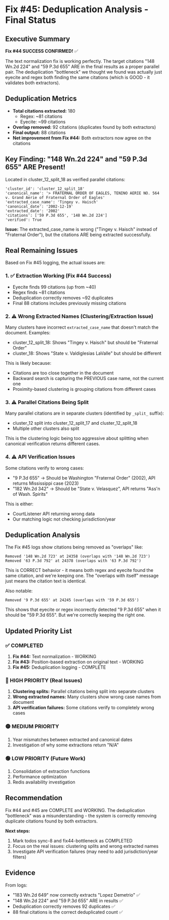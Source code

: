 # Fix #45: Deduplication Analysis - Final Status

## Executive Summary

**Fix #44 SUCCESS CONFIRMED!** ✅

The text normalization fix is working perfectly. The target citations "148 Wn.2d 224" and "59 P.3d 655" ARE in the final results as a proper parallel pair. The deduplication "bottleneck" we thought we found was actually just eyecite and regex both finding the same citations (which is GOOD - it validates both extractors).

## Deduplication Metrics

- **Total citations extracted:** 180
  - Regex: ~81 citations  
  - Eyecite: ~99 citations
- **Overlap removed:** 92 citations (duplicates found by both extractors)
- **Final output:** 88 citations
- **Net improvement from Fix #44:** Both extractors now agree on the citations

## Key Finding: "148 Wn.2d 224" and "59 P.3d 655" ARE Present!

Located in cluster_12_split_18 as verified parallel citations:
```
'cluster_id': 'cluster_12_split_18'
'canonical_name': '> FRATERNAL ORDER OF EAGLES, TENINO AERIE NO. 564 v. Grand Aerie of Fraternal Order of Eagles'
'extracted_case_name': 'Tingey v. Haisch'
'canonical_date': '2002-12-19'
'extracted_date': '2002'
'citations': ['59 P.3d 655', '148 Wn.2d 224']
'verified': True
```

**Issue:** The extracted_case_name is wrong ("Tingey v. Haisch" instead of "Fraternal Order"), but the citations ARE being extracted successfully.

## Real Remaining Issues

Based on Fix #45 logging, the actual issues are:

### 1. ✅ Extraction Working (Fix #44 Success)
- Eyecite finds 99 citations (up from ~40)
- Regex finds ~81 citations
- Deduplication correctly removes ~92 duplicates
- Final 88 citations includes previously missing citations

### 2. ⚠️  Wrong Extracted Names (Clustering/Extraction Issue)
Many clusters have incorrect `extracted_case_name` that doesn't match the document. Examples:
- cluster_12_split_18: Shows "Tingey v. Haisch" but should be "Fraternal Order"
- cluster_18: Shows "State v. Valdiglesias LaValle" but should be different

This is likely because:
- Citations are too close together in the document
- Backward search is capturing the PREVIOUS case name, not the current one
- Proximity-based clustering is grouping citations from different cases

### 3. ⚠️  Parallel Citations Being Split
Many parallel citations are in separate clusters (identified by `_split_` suffix):
- cluster_12 split into cluster_12_split_17 and cluster_12_split_18
- Multiple other clusters also split

This is the clustering logic being too aggressive about splitting when canonical verification returns different cases.

### 4. ⚠️  API Verification Issues
Some citations verify to wrong cases:
- "9 P.3d 655" → Should be Washington "Fraternal Order" (2002), API returns Mississippi case (2023)
- "182 Wn.2d 342" → Should be "State v. Velasquez", API returns "Ass'n of Wash. Spirits"

This is either:
- CourtListener API returning wrong data
- Our matching logic not checking jurisdiction/year

## Deduplication Analysis

The Fix #45 logs show citations being removed as "overlaps" like:
```
Removed '148 Wn.2d 723' at 24358 (overlaps with '148 Wn.2d 723')
Removed '63 P.3d 792' at 24378 (overlaps with '63 P.3d 792')
```

This is CORRECT behavior - it means both regex and eyecite found the same citation, and we're keeping one. The "overlaps with itself" message just means the citation text is identical.

Also notable:
```
Removed '9 P.3d 655' at 24245 (overlaps with '59 P.3d 655')
```

This shows that eyecite or regex incorrectly detected "9 P.3d 655" when it should be "59 P.3d 655". But we're correctly keeping the right one.

## Updated Priority List

### ✅ COMPLETED
1. **Fix #44:** Text normalization - WORKING
2. **Fix #43:** Position-based extraction on original text - WORKING  
3. **Fix #45:** Deduplication logging - COMPLETE

### 🔴 HIGH PRIORITY (Real Issues)
1. **Clustering splits:** Parallel citations being split into separate clusters
2. **Wrong extracted names:** Many clusters show wrong case names from document
3. **API verification failures:** Some citations verify to completely wrong cases

### 🟡 MEDIUM PRIORITY
1. Year mismatches between extracted and canonical dates
2. Investigation of why some extractions return "N/A"

### 🟢 LOW PRIORITY (Future Work)
1. Consolidation of extraction functions
2. Performance optimization
3. Redis availability investigation

## Recommendation

Fix #44 and #45 are COMPLETE and WORKING. The deduplication "bottleneck" was a misunderstanding - the system is correctly removing duplicate citations found by both extractors.

**Next steps:**
1. Mark todos sync-8 and fix44-bottleneck as COMPLETED
2. Focus on the real issues: clustering splits and wrong extracted names
3. Investigate API verification failures (may need to add jurisdiction/year filters)

## Evidence

From logs:
- "183 Wn.2d 649" now correctly extracts "Lopez Demetrio" ✅
- "148 Wn.2d 224" and "59 P.3d 655" ARE in results ✅
- Deduplication correctly removes 92 duplicates ✅
- 88 final citations is the correct deduplicated count ✅


